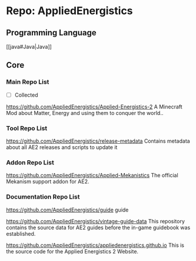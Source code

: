 # Repo: AppliedEnergistics
## Programming Language
[[java#Java|Java]] 
## Core

### Main Repo List

- [ ] Collected

https://github.com/AppliedEnergistics/Applied-Energistics-2
A Minecraft Mod about Matter, Energy and using them to conquer the world..

### Tool Repo List

https://github.com/AppliedEnergistics/release-metadata
Contains metadata about all AE2 releases and scripts to update it

### Addon Repo List

https://github.com/AppliedEnergistics/Applied-Mekanistics
The official Mekanism support addon for AE2.

### Documentation Repo List

https://github.com/AppliedEnergistics/guide
guide

https://github.com/AppliedEnergistics/vintage-guide-data
This repository contains the source data for AE2 guides before the in-game guidebook was established.

https://github.com/AppliedEnergistics/appliedenergistics.github.io
This is the source code for the Applied Energistics 2 Website.
